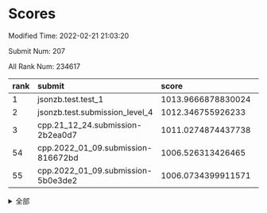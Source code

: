 # Scores

Modified Time: 2022-02-21 21:03:20

Submit Num: 207

All Rank Num: 234617

| rank |               submit               |       score        |       sigma        | pk_num |
| :--- | :--------------------------------- | :----------------- | :----------------- | :----- |
| 1    | jsonzb.test.test_1                 | 1013.9666878830024 | 0.8075710613585643 | 4532   |
| 2    | jsonzb.test.submission_level_4     | 1012.346755926233  | 0.7932588767338734 | 4534   |
| 3    | cpp.21_12_24.submission-2b2ea0d7   | 1011.0274874437738 | 0.7836587687335911 | 4540   |
| 54   | cpp.2022_01_09.submission-816672bd | 1006.526313426465  | 0.7135583817014038 | 4534   |
| 55   | cpp.2022_01_09.submission-5b0e3de2 | 1006.0734399911571 | 0.7291866052053101 | 4531   |


<details>
<summary>全部</summary>

| rank |                 submit                 |       score        |       sigma        | pk_num |
| :--- | :------------------------------------- | :----------------- | :----------------- | :----- |
| 1    | jsonzb.test.test_1                     | 1013.9666878830024 | 0.8075710613585643 | 4532   |
| 2    | jsonzb.test.submission_level_4         | 1012.346755926233  | 0.7932588767338734 | 4534   |
| 3    | cpp.21_12_24.submission-2b2ea0d7       | 1011.0274874437738 | 0.7836587687335911 | 4540   |
| 4    | gobigger.level_3.submission_level_3_48 | 1010.8430850447428 | 0.7692408808099763 | 4539   |
| 5    | gobigger.level_3.submission_level_3_37 | 1010.730607291205  | 0.7705951654641704 | 4528   |
| 6    | gobigger.level_3.submission_level_3_11 | 1010.7189360151243 | 0.777387651347347  | 4530   |
| 7    | gobigger.level_3.submission_level_3_33 | 1010.6965323164757 | 0.7794995403775761 | 4532   |
| 8    | gobigger.level_3.submission_level_3_27 | 1010.6789598151554 | 0.7618616085930133 | 4532   |
| 9    | gobigger.level_3.submission_level_3_23 | 1010.6102629178232 | 0.7461873069748196 | 4532   |
| 10   | gobigger.level_3.submission_level_3_10 | 1010.5105633084171 | 0.7511942363594205 | 4535   |
| 11   | gobigger.level_3.submission_level_3_31 | 1010.4280582929667 | 0.7906610586641464 | 4528   |
| 12   | gobigger.level_3.submission_level_3_19 | 1010.4102074690842 | 0.7611378435440322 | 4535   |
| 13   | gobigger.level_3.submission_level_3_16 | 1010.384848024966  | 0.7584968222295367 | 4533   |
| 14   | gobigger.level_3.submission_level_3_39 | 1010.267750269484  | 0.7695507995931055 | 4537   |
| 15   | gobigger.level_3.submission_level_3_12 | 1010.2655496877578 | 0.7501481782972302 | 4529   |
| 16   | gobigger.level_3.submission_level_3_43 | 1010.259075669558  | 0.7700096100255671 | 4534   |
| 17   | gobigger.level_3.submission_level_3_21 | 1010.1727583986998 | 0.7515696846821541 | 4534   |
| 18   | gobigger.level_3.submission_level_3_20 | 1010.1695026333836 | 0.7591308568441468 | 4536   |
| 19   | gobigger.level_3.submission_level_3_38 | 1010.1307943936969 | 0.7650989453423152 | 4531   |
| 20   | gobigger.level_3.submission_level_3_17 | 1010.1240939138703 | 0.7690297357384606 | 4531   |
| 21   | gobigger.level_3.submission_level_3_9  | 1010.0528605507316 | 0.752403305492502  | 4537   |
| 22   | gobigger.level_3.submission_level_3_8  | 1010.0139783655374 | 0.7571074935741532 | 4536   |
| 23   | gobigger.level_3.submission_level_3_41 | 1010.0000084483928 | 0.7577644905092402 | 4537   |
| 24   | gobigger.level_3.submission_level_3_25 | 1009.9947209467233 | 0.7582774960312083 | 4531   |
| 25   | gobigger.level_3.submission_level_3_46 | 1009.7909623075778 | 0.7600943143746647 | 4536   |
| 26   | gobigger.level_3.submission_level_3_0  | 1009.766397377878  | 0.7622135123324649 | 4533   |
| 27   | gobigger.level_3.submission_level_3_29 | 1009.7651163605475 | 0.7764628679756547 | 4533   |
| 28   | gobigger.level_3.submission_level_3_24 | 1009.7641478958058 | 0.7621616212881909 | 4531   |
| 29   | gobigger.level_3.submission_level_3_36 | 1009.7486896425733 | 0.7462433058034164 | 4535   |
| 30   | gobigger.level_3.submission_level_3_5  | 1009.7478032965807 | 0.7511083262264713 | 4530   |
| 31   | gobigger.level_3.submission_level_3_34 | 1009.710302077344  | 0.7762906428022507 | 4538   |
| 32   | gobigger.level_3.submission_level_3_1  | 1009.6878891411774 | 0.755912791018309  | 4536   |
| 33   | gobigger.level_3.submission_level_3_28 | 1009.6708444577029 | 0.755438591624145  | 4533   |
| 34   | gobigger.level_3.submission_level_3_7  | 1009.6345707175649 | 0.7672748926762405 | 4539   |
| 35   | gobigger.level_3.submission_level_3_18 | 1009.513439895833  | 0.753947090426204  | 4537   |
| 36   | gobigger.level_3.submission_level_3_4  | 1009.5050060957221 | 0.7389556187145433 | 4532   |
| 37   | gobigger.level_3.submission_level_3_35 | 1009.457663978321  | 0.7521623728053066 | 4532   |
| 38   | gobigger.level_3.submission_level_3_6  | 1009.4567525954476 | 0.7649222259400792 | 4531   |
| 39   | gobigger.level_3.submission_level_3_45 | 1009.3102699812076 | 0.747930401655147  | 4536   |
| 40   | gobigger.level_3.submission_level_3_32 | 1009.282315358326  | 0.7343787336821127 | 4534   |
| 41   | gobigger.level_3.submission_level_3_22 | 1009.261569137979  | 0.7485824385799426 | 4537   |
| 42   | gobigger.level_3.submission_level_3_15 | 1009.2368328380621 | 0.737073637496713  | 4535   |
| 43   | gobigger.level_3.submission_level_3_49 | 1009.2077175797499 | 0.7632540704236628 | 4534   |
| 44   | gobigger.level_3.submission_level_3_47 | 1009.1906369286739 | 0.7422143658689684 | 4533   |
| 45   | gobigger.level_3.submission_level_3_2  | 1009.0991785197215 | 0.7409454800566321 | 4530   |
| 46   | gobigger.level_3.submission_level_3_42 | 1008.9085494235676 | 0.7500153674514684 | 4533   |
| 47   | gobigger.level_3.submission_level_3_44 | 1008.8690103777808 | 0.7525826217644522 | 4530   |
| 48   | gobigger.level_3.submission_level_3_3  | 1008.8277973134221 | 0.7520437058270302 | 4536   |
| 49   | gobigger.level_3.submission_level_3_40 | 1008.8081963027931 | 0.7383725226419776 | 4535   |
| 50   | gobigger.level_3.submission_level_3_13 | 1008.7712702849639 | 0.7402865815106542 | 4534   |
| 51   | gobigger.level_3.submission_level_3_30 | 1008.7502681198599 | 0.7479456203893102 | 4533   |
| 52   | gobigger.level_3.submission_level_3_26 | 1008.6230680175526 | 0.7456575930126766 | 4536   |
| 53   | gobigger.level_3.submission_level_3_14 | 1008.4265448250873 | 0.7698986548690259 | 4538   |
| 54   | cpp.2022_01_09.submission-816672bd     | 1006.526313426465  | 0.7135583817014038 | 4534   |
| 55   | cpp.2022_01_09.submission-5b0e3de2     | 1006.0734399911571 | 0.7291866052053101 | 4531   |
| 56   | gobigger.level_1.submission_level_1_1  | 1004.9282140924614 | 0.7258756374853751 | 4537   |
| 57   | gobigger.level_1.submission_level_1_13 | 1004.7649458964555 | 0.7222132842294698 | 4531   |
| 58   | gobigger.level_1.submission_level_1_3  | 1004.7094720663592 | 0.7128191625048091 | 4529   |
| 59   | gobigger.level_1.submission_level_1_27 | 1004.5520064479983 | 0.7309662555296482 | 4533   |
| 60   | gobigger.level_1.submission_level_1_45 | 1004.5437361016402 | 0.7182379640662351 | 4530   |
| 61   | gobigger.level_1.submission_level_1_32 | 1004.497088639425  | 0.7161232662862048 | 4538   |
| 62   | gobigger.level_1.submission_level_1_12 | 1004.4674094151356 | 0.7290048195281668 | 4536   |
| 63   | gobigger.level_1.submission_level_1_6  | 1004.4348918205634 | 0.7168253958739823 | 4530   |
| 64   | gobigger.level_1.submission_level_1_40 | 1004.4162030174518 | 0.7053714167728068 | 4534   |
| 65   | gobigger.level_1.submission_level_1_41 | 1004.2846377694615 | 0.7206023773487342 | 4536   |
| 66   | gobigger.level_1.submission_level_1_33 | 1004.2772250647487 | 0.7157414192046616 | 4538   |
| 67   | gobigger.level_1.submission_level_1_18 | 1004.1579646958694 | 0.7168214311125776 | 4533   |
| 68   | gobigger.level_1.submission_level_1_8  | 1004.1489393826974 | 0.7210672257331951 | 4534   |
| 69   | gobigger.level_1.submission_level_1_14 | 1004.0850507421836 | 0.7168037094983302 | 4534   |
| 70   | gobigger.level_1.submission_level_1_4  | 1004.0564365562302 | 0.710780910899445  | 4533   |
| 71   | gobigger.level_1.submission_level_1_47 | 1003.9031425795976 | 0.7153157432021251 | 4537   |
| 72   | gobigger.level_1.submission_level_1_22 | 1003.8362768892905 | 0.7122912715630947 | 4532   |
| 73   | gobigger.level_1.submission_level_1_38 | 1003.7886496632781 | 0.7115199207717703 | 4533   |
| 74   | gobigger.level_1.submission_level_1_16 | 1003.7550104837537 | 0.7270082720173493 | 4535   |
| 75   | gobigger.level_1.submission_level_1_24 | 1003.7306317068984 | 0.7153896640459014 | 4539   |
| 76   | gobigger.level_1.submission_level_1_48 | 1003.670951376865  | 0.726609855324559  | 4533   |
| 77   | gobigger.level_1.submission_level_1_11 | 1003.6374142791236 | 0.721212759855448  | 4528   |
| 78   | gobigger.level_1.submission_level_1_37 | 1003.5787449731611 | 0.7213743085111464 | 4535   |
| 79   | gobigger.level_1.submission_level_1_39 | 1003.376427408351  | 0.7137161072256988 | 4535   |
| 80   | gobigger.level_1.submission_level_1_30 | 1003.3366216965628 | 0.7272801119423179 | 4532   |
| 81   | gobigger.level_1.submission_level_1_23 | 1003.1819480316102 | 0.703572207799872  | 4535   |
| 82   | gobigger.level_1.submission_level_1_26 | 1003.1514899235179 | 0.7197348366790827 | 4540   |
| 83   | gobigger.level_1.submission_level_1_21 | 1003.1133516000648 | 0.7085082777649762 | 4528   |
| 84   | gobigger.level_1.submission_level_1_28 | 1003.0725652103283 | 0.7223106478513579 | 4536   |
| 85   | gobigger.level_1.submission_level_1_5  | 1003.0166781412593 | 0.7230669175487298 | 4533   |
| 86   | gobigger.level_1.submission_level_1_9  | 1002.9664596629775 | 0.7162465609230693 | 4525   |
| 87   | gobigger.level_1.submission_level_1_35 | 1002.9497702786223 | 0.7085945648745261 | 4528   |
| 88   | gobigger.level_1.submission_level_1_15 | 1002.795326208187  | 0.7123725622959851 | 4530   |
| 89   | gobigger.level_1.submission_level_1_17 | 1002.7609239760543 | 0.7157783729487159 | 4535   |
| 90   | gobigger.level_1.submission_level_1_34 | 1002.7206670727797 | 0.7204190353068699 | 4532   |
| 91   | gobigger.level_1.submission_level_1_20 | 1002.7204812572512 | 0.7078040337499422 | 4537   |
| 92   | gobigger.level_1.submission_level_1_49 | 1002.6311346761266 | 0.7077941521189236 | 4537   |
| 93   | gobigger.level_1.submission_level_1_44 | 1002.6044540624495 | 0.7134982415479315 | 4535   |
| 94   | gobigger.level_1.submission_level_1_2  | 1002.5741467312841 | 0.7118661869378643 | 4536   |
| 95   | gobigger.level_1.submission_level_1_31 | 1002.5017864107895 | 0.7146580401775872 | 4534   |
| 96   | gobigger.level_1.submission_level_1_0  | 1002.4791567470961 | 0.7115063981732346 | 4536   |
| 97   | gobigger.level_1.submission_level_1_36 | 1002.4728900667457 | 0.7105089576423221 | 4532   |
| 98   | gobigger.level_1.submission_level_1_29 | 1002.3934134014262 | 0.6980057254918937 | 4529   |
| 99   | gobigger.level_1.submission_level_1_7  | 1002.3788280462297 | 0.7112244932702317 | 4533   |
| 100  | gobigger.level_1.submission_level_1_46 | 1002.3786795884168 | 0.7137519885551673 | 4542   |
| 101  | gobigger.level_1.submission_level_1_10 | 1002.3103023727539 | 0.7221401910652951 | 4535   |
| 102  | gobigger.level_1.submission_level_1_19 | 1002.2402153353758 | 0.7045583264236837 | 4535   |
| 103  | gobigger.level_1.submission_level_1_25 | 1001.7951651536636 | 0.7037668158086023 | 4536   |
| 104  | gobigger.level_1.submission_level_1_42 | 1001.6520353479112 | 0.7131303478691222 | 4530   |
| 105  | gobigger.level_1.submission_level_1_43 | 1001.0894381479598 | 0.7077294875541187 | 4528   |
| 106  | gobigger.random.submission_random_27   | 997.9336854316306  | 0.7156033393777869 | 4534   |
| 107  | gobigger.random.submission_random_1    | 997.4127798450063  | 0.7156471223012818 | 4530   |
| 108  | gobigger.random.submission_random_18   | 997.1124747862781  | 0.70645768466167   | 4539   |
| 109  | gobigger.random.submission_random_24   | 996.977083974007   | 0.6949446073226492 | 4532   |
| 110  | gobigger.random.submission_random_47   | 996.8031223872464  | 0.7067875625101334 | 4536   |
| 111  | gobigger.random.submission_random_42   | 996.7544448260386  | 0.6986023359855208 | 4538   |
| 112  | gobigger.random.submission_random_19   | 996.6739642388088  | 0.7008550948475217 | 4538   |
| 113  | gobigger.random.submission_random_6    | 996.5869191410965  | 0.710546475493908  | 4538   |
| 114  | gobigger.random.submission_random_17   | 996.5371090066083  | 0.6974606235603421 | 4535   |
| 115  | gobigger.random.submission_random_31   | 996.4771955688797  | 0.7086171421357971 | 4531   |
| 116  | gobigger.random.submission_random_44   | 996.3034172540555  | 0.7095683945552713 | 4537   |
| 117  | gobigger.random.submission_random_16   | 996.2847192261611  | 0.7187680377159575 | 4537   |
| 118  | gobigger.random.submission_random_46   | 996.2125062740015  | 0.7247355231035726 | 4538   |
| 119  | gobigger.random.submission_random_28   | 996.1703905837128  | 0.7086137908516049 | 4532   |
| 120  | gobigger.random.submission_random_23   | 996.1458622802027  | 0.703814457717306  | 4535   |
| 121  | gobigger.random.submission_random_43   | 996.1261761892841  | 0.7084190754340239 | 4536   |
| 122  | gobigger.random.submission_random_12   | 996.1057000166783  | 0.7038325312800087 | 4531   |
| 123  | gobigger.random.submission_random_4    | 996.0736648715039  | 0.717775552192274  | 4535   |
| 124  | gobigger.random.submission_random_20   | 996.0634136248981  | 0.7108974405881923 | 4533   |
| 125  | gobigger.random.submission_random_15   | 996.0481181028733  | 0.7219909618160133 | 4533   |
| 126  | gobigger.random.submission_random_7    | 995.9899814575596  | 0.7041221998251884 | 4536   |
| 127  | gobigger.random.submission_random_13   | 995.985968360786   | 0.7159505611714321 | 4531   |
| 128  | gobigger.random.submission_random_30   | 995.9565628622972  | 0.7200797719580467 | 4533   |
| 129  | gobigger.random.submission_random_14   | 995.9234051201856  | 0.7179899934256292 | 4532   |
| 130  | gobigger.random.submission_random_22   | 995.8721050713948  | 0.7045104964737101 | 4532   |
| 131  | gobigger.random.submission_random_41   | 995.8644034473026  | 0.706672259441439  | 4531   |
| 132  | gobigger.random.submission_random_38   | 995.8563247450045  | 0.7160667609879857 | 4534   |
| 133  | gobigger.random.submission_random_8    | 995.849929225974   | 0.7089613205850677 | 4536   |
| 134  | gobigger.random.submission_random_36   | 995.8407255047183  | 0.7074442408074613 | 4535   |
| 135  | gobigger.random.submission_random_48   | 995.8100101684731  | 0.7118923915949364 | 4530   |
| 136  | gobigger.random.submission_random_11   | 995.7735395866066  | 0.7091166101579899 | 4535   |
| 137  | gobigger.random.submission_random_5    | 995.6672981075077  | 0.7063227975506539 | 4534   |
| 138  | gobigger.random.submission_random_26   | 995.6455155266779  | 0.7026006894359652 | 4534   |
| 139  | gobigger.random.submission_random_3    | 995.5818944156338  | 0.7246105325145448 | 4538   |
| 140  | gobigger.random.submission_random_21   | 995.5642295243262  | 0.7232014879568122 | 4535   |
| 141  | gobigger.random.submission_random_29   | 995.5511717403459  | 0.7174804421883697 | 4532   |
| 142  | gobigger.random.submission_random_35   | 995.5248338776277  | 0.7033499105931224 | 4536   |
| 143  | gobigger.random.submission_random_2    | 995.4789774647464  | 0.7141795373322352 | 4531   |
| 144  | gobigger.random.submission_random_25   | 995.4769529902817  | 0.7216873225501779 | 4534   |
| 145  | gobigger.random.submission_random_32   | 995.3601393717516  | 0.6971535797828919 | 4528   |
| 146  | gobigger.random.submission_random_34   | 995.3527051898974  | 0.7161724688034713 | 4531   |
| 147  | gobigger.random.submission_random_40   | 995.3198480221745  | 0.7149295735736346 | 4531   |
| 148  | gobigger.random.submission_random_45   | 995.2121677776369  | 0.7326711052442153 | 4533   |
| 149  | gobigger.random.submission_random_39   | 995.1803831682977  | 0.7254613165959451 | 4528   |
| 150  | gobigger.random.submission_random_10   | 995.1199375743486  | 0.7188072386368376 | 4534   |
| 151  | gobigger.random.submission_random_9    | 995.0517689764924  | 0.7202654727956195 | 4534   |
| 152  | gobigger.random.submission_random_0    | 995.0230430763263  | 0.725111273989458  | 4538   |
| 153  | gobigger.random.submission_random_33   | 994.7702783927191  | 0.7131789647042589 | 4535   |
| 154  | gobigger.random.submission_random_37   | 994.755931428839   | 0.7175441606986389 | 4536   |
| 155  | gobigger.level_2.submission_level_2_13 | 994.5931234691897  | 0.7142668257371744 | 4536   |
| 156  | gobigger.level_2.submission_level_2_47 | 994.0288499128823  | 0.7208635430038179 | 4537   |
| 157  | gobigger.random.submission_random_49   | 993.9189573583525  | 0.7293884568894851 | 4537   |
| 158  | gobigger.level_2.submission_level_2_12 | 993.8826650226852  | 0.7220916583738041 | 4537   |
| 159  | gobigger.level_2.submission_level_2_24 | 993.6588554526846  | 0.7282074682563182 | 4535   |
| 160  | gobigger.level_2.submission_level_2_30 | 993.4624632841477  | 0.7237947902080467 | 4535   |
| 161  | gobigger.level_2.submission_level_2_40 | 993.4285517720856  | 0.728048689179631  | 4535   |
| 162  | gobigger.level_2.submission_level_2_29 | 993.1859662705654  | 0.7417643474797931 | 4532   |
| 163  | gobigger.level_2.submission_level_2_22 | 992.96510252862    | 0.7474502341699704 | 4537   |
| 164  | gobigger.level_2.submission_level_2_4  | 992.9352737500581  | 0.7375646018075678 | 4534   |
| 165  | gobigger.level_2.submission_level_2_3  | 992.903241386746   | 0.7418967681199551 | 4528   |
| 166  | gobigger.level_2.submission_level_2_2  | 992.890311828754   | 0.7299349878903337 | 4527   |
| 167  | gobigger.level_2.submission_level_2_26 | 992.7776869475     | 0.7328005888727407 | 4532   |
| 168  | gobigger.level_2.submission_level_2_37 | 992.7443383093456  | 0.7409810366366775 | 4535   |
| 169  | gobigger.level_2.submission_level_2_18 | 992.7270708056296  | 0.7438341210936548 | 4537   |
| 170  | gobigger.level_2.submission_level_2_16 | 992.6619734973676  | 0.7323471502294228 | 4530   |
| 171  | gobigger.level_2.submission_level_2_15 | 992.4843964114503  | 0.7493740323779726 | 4532   |
| 172  | gobigger.level_2.submission_level_2_17 | 992.4769827340235  | 0.7323868375915332 | 4534   |
| 173  | gobigger.level_2.submission_level_2_11 | 992.4532854215265  | 0.7496973328606211 | 4529   |
| 174  | gobigger.level_2.submission_level_2_45 | 992.4149607899827  | 0.7538747535598125 | 4532   |
| 175  | gobigger.level_2.submission_level_2_46 | 992.3865762150314  | 0.7564911660548815 | 4531   |
| 176  | gobigger.level_2.submission_level_2_23 | 992.3747882426459  | 0.7454918893225227 | 4534   |
| 177  | gobigger.level_2.submission_level_2_8  | 992.3547170489901  | 0.7401825436826186 | 4535   |
| 178  | gobigger.level_2.submission_level_2_5  | 992.2972243947455  | 0.7470026074544094 | 4533   |
| 179  | gobigger.level_2.submission_level_2_34 | 992.2832056986562  | 0.7298108309957334 | 4534   |
| 180  | gobigger.level_2.submission_level_2_20 | 992.2783234823385  | 0.7666835866226864 | 4533   |
| 181  | gobigger.level_2.submission_level_2_43 | 992.2153521949463  | 0.7389469417901382 | 4535   |
| 182  | gobigger.level_2.submission_level_2_49 | 992.2004787951533  | 0.7478548208835936 | 4535   |
| 183  | gobigger.level_2.submission_level_2_41 | 992.1094250694084  | 0.735857934119329  | 4533   |
| 184  | gobigger.level_2.submission_level_2_38 | 992.1009499356305  | 0.7364332159900165 | 4535   |
| 185  | gobigger.level_2.submission_level_2_0  | 992.0084311362208  | 0.7778835300256223 | 4536   |
| 186  | gobigger.level_2.submission_level_2_35 | 991.9594420508918  | 0.7693043904669821 | 4534   |
| 187  | gobigger.level_2.submission_level_2_32 | 991.9564208045456  | 0.7469802147062318 | 4534   |
| 188  | gobigger.level_2.submission_level_2_48 | 991.9242467051077  | 0.751715198532513  | 4531   |
| 189  | gobigger.level_2.submission_level_2_39 | 991.8920136729529  | 0.7477397822995793 | 4535   |
| 190  | gobigger.level_2.submission_level_2_33 | 991.8897713546424  | 0.789868787115588  | 4536   |
| 191  | gobigger.level_2.submission_level_2_21 | 991.850162473321   | 0.7644884714320701 | 4525   |
| 192  | gobigger.level_2.submission_level_2_9  | 991.7805377808966  | 0.7459711245750744 | 4535   |
| 193  | gobigger.level_2.submission_level_2_1  | 991.7693452242954  | 0.7493743497431828 | 4532   |
| 194  | gobigger.level_2.submission_level_2_31 | 991.7431779093756  | 0.7576263034893693 | 4530   |
| 195  | gobigger.level_2.submission_level_2_14 | 991.6937582426436  | 0.7494311124134284 | 4535   |
| 196  | gobigger.level_2.submission_level_2_10 | 991.6241863652582  | 0.7502066634618081 | 4539   |
| 197  | gobigger.level_2.submission_level_2_7  | 991.6043490234289  | 0.7592758486060562 | 4529   |
| 198  | gobigger.level_2.submission_level_2_6  | 991.4473246329061  | 0.7481342835871484 | 4533   |
| 199  | gobigger.level_2.submission_level_2_42 | 991.4453437776646  | 0.7596766414936059 | 4536   |
| 200  | gobigger.level_2.submission_level_2_36 | 991.3404156515202  | 0.748111011340854  | 4532   |
| 201  | gobigger.level_2.submission_level_2_25 | 990.8561827685229  | 0.7673674866603715 | 4532   |
| 202  | gobigger.level_2.submission_level_2_19 | 990.7712663560706  | 0.7475350603838476 | 4529   |
| 203  | gobigger.level_2.submission_level_2_44 | 990.5175733256043  | 0.76460003061794   | 4535   |
| 204  | gobigger.level_2.submission_level_2_27 | 990.2702884196729  | 0.7840837953104627 | 4528   |
| 205  | gobigger.level_2.submission_level_2_28 | 990.0772747569428  | 0.7641279823175837 | 4533   |
| 206  | gobigger.none.submission_none_0        | 978.9707372426428  | 1.1359392517709663 | 4533   |
| 207  | gobigger.none.submission_none_1        | 976.9795086871965  | 1.3040252702946222 | 4535   |

</details>